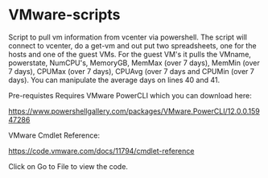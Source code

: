 # VMware-scripts
Script to pull vm information from vcenter via powershell. The script will connect to vcenter, do a get-vm and out put two spreadsheets, one for the hosts and one of the guest VMs. 
For the guest VM's it pulls the VMname, powerstate, NumCPU's, MemoryGB, MemMax (over 7 days), MemMin (over 7 days), CPUMax (over 7 days), CPUAvg (over 7 days and CPUMin (over 7 days). You can manipulate the average days on lines 40 and 41.

Pre-requistes
Requires VMware PowerCLI which you can download here:

https://www.powershellgallery.com/packages/VMware.PowerCLI/12.0.0.15947286

VMware Cmdlet Reference:

https://code.vmware.com/docs/11794/cmdlet-reference


Click on Go to File to view the code.

